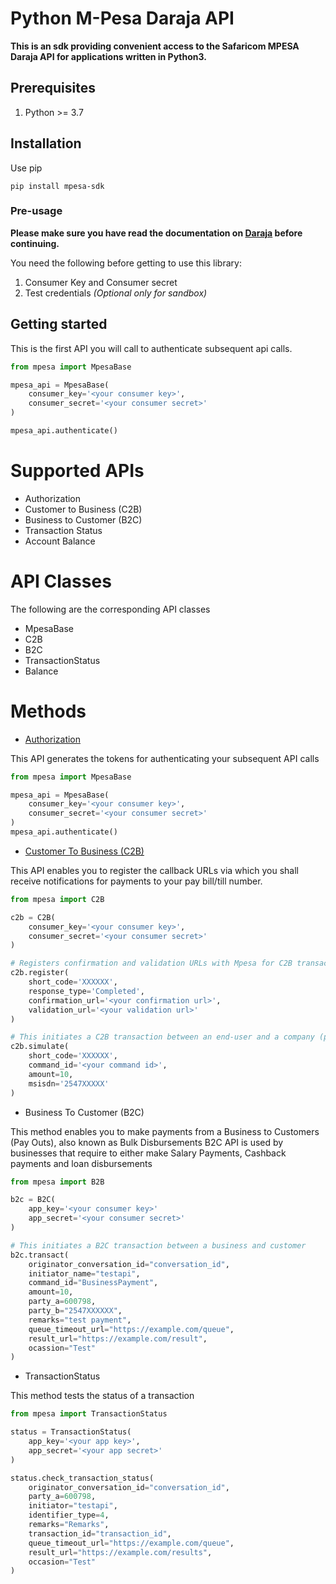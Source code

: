# Python M-Pesa Daraja API
**This is an sdk providing convenient access to the Safaricom MPESA Daraja API for applications written in Python3.**

## Prerequisites
1. Python >= 3.7

## Installation
Use pip

```shell
pip install mpesa-sdk
```

### Pre-usage
**Please make sure you have read the documentation on [Daraja](https://developer.safaricom.co.ke/home) before continuing.**

You need the following before getting to use this library:
1. Consumer Key and Consumer secret
2. Test credentials *(Optional only for sandbox)*

## Getting started
This is the first API you will call to authenticate subsequent api calls.
```python
from mpesa import MpesaBase

mpesa_api = MpesaBase(
    consumer_key='<your consumer key>',
    consumer_secret='<your consumer secret>'
)

mpesa_api.authenticate()
```

# Supported APIs
* Authorization
* Customer to Business (C2B)
* Business to Customer (B2C)
* Transaction Status
* Account Balance

# API Classes
The following are the corresponding API classes
* MpesaBase
* C2B
* B2C
* TransactionStatus
* Balance

# Methods

* [Authorization](https://sandbox.safaricom.co.ke/oauth/v1/generate?grant_type=client_credentials)

This API generates the tokens for authenticating your subsequent API calls

````Python
from mpesa import MpesaBase

mpesa_api = MpesaBase(
    consumer_key='<your consumer key>',
    consumer_secret='<your consumer secret>'
)
mpesa_api.authenticate()
````

* [Customer To Business (C2B)](https://sandbox.safaricom.co.ke/mpesa/c2b/v1/registerurl)

This API enables you to register the callback URLs via which you shall receive notifications for payments to your pay bill/till number.

````python
from mpesa import C2B

c2b = C2B(
    consumer_key='<your consumer key>',
    consumer_secret='<your consumer secret>'
)

# Registers confirmation and validation URLs with Mpesa for C2B transactions.
c2b.register(
    short_code='XXXXXX',
    response_type='Completed',
    confirmation_url='<your confirmation url>',
    validation_url='<your validation url>'
)

# This initiates a C2B transaction between an end-user and a company (paybill or till number)
c2b.simulate(
    short_code='XXXXXX',
    command_id='<your command id>',
    amount=10,
    msisdn='2547XXXXX'
)
````

* Business To Customer (B2C)

This method enables you to make payments from a Business to Customers (Pay Outs), also known as Bulk Disbursements
B2C API is used by businesses that require to either make Salary Payments, Cashback payments and loan disbursements

````python
from mpesa import B2B

b2c = B2C(
    app_key='<your consumer key>'
    app_secret='<your consumer secret>'
)

# This initiates a B2C transaction between a business and customer
b2c.transact(
    originator_conversation_id="conversation_id",
    initiator_name="testapi",
    command_id="BusinessPayment",
    amount=10,
    party_a=600798,
    party_b="2547XXXXXX",
    remarks="test payment",
    queue_timeout_url="https://example.com/queue",
    result_url="https://example.com/result",
    ocassion="Test"
)
````

* TransactionStatus

This method tests the status of a transaction

````python
from mpesa import TransactionStatus

status = TransactionStatus(
    app_key='<your app key>',
    app_secret='<your app secret>'
)

status.check_transaction_status(
    originator_conversation_id="conversation_id",
    party_a=600798,
    initiator="testapi",
    identifier_type=4,
    remarks="Remarks",
    transaction_id="transaction_id",
    queue_timeout_url="https://example.com/queue",
    result_url="https://example.com/results",
    occasion="Test"
)
````
